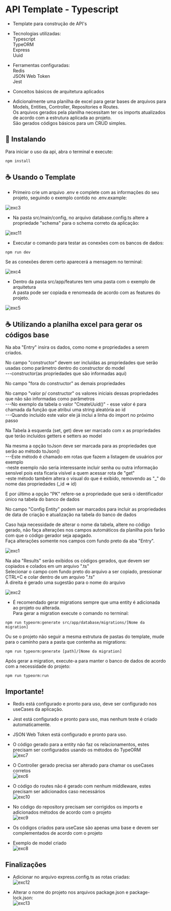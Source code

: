 # API Template - Typescript

- Template para construção de API's<br>

- Tecnologias utilizadas:<br>
  Typescript<br>
  TypeORM<br>
  Express<br>
  Uuid<br>
- Ferramentas configuradas:<br>
  Redis<br>
  JSON Web Token<br>
  Jest<br>
- Conceitos básicos de arquitetura aplicados<br>

- Adicionalmente uma planilha de excel para gerar bases de arquivos para Models, Entities, Controller, Repositories e Routes.<br>
  Os arquivos gerados pela planilha necessitam ter os imports atualizados de acordo com a estrutura aplicada ao projeto.<br>
  São gerados códigos básicos para um CRUD simples.<br>

## 🚀 Instalando

Para iniciar o uso da api, abra o terminal e execute:

```
npm install
```

## ☕ Usando o Template

- Primeiro crie um arquivo .env e complete com as informações do seu projeto, seguindo o exemplo contido no .env.example:<br>

![exc3](https://github.com/Felipe-Bryan/template-api-ts/assets/107513634/b3bb8ae6-74c5-409d-aefc-28d88269b5e1)

- Na pasta src/main/config, no arquivo database.config.ts altere a propriedade "schema" para o schema correto da aplicação:<br>

![exc11](https://github.com/Felipe-Bryan/template-api-ts/assets/107513634/16aa2c23-92b0-4456-9613-cb0c9728a106)

- Executar o comando para testar as conexões com os bancos de dados:<br>

```
npm run dev
```

Se as conexões derem certo aparecerá a mensagem no terminal:<br>

![exc4](https://github.com/Felipe-Bryan/template-api-ts/assets/107513634/139c0b5d-0d45-4218-9497-62734a38d864)

- Dentro da pasta src/app/features tem uma pasta com o exemplo de arquitetura<br>
  A pasta pode ser copiada e renomeada de acordo com as features do projeto.<br>

![exc5](https://github.com/Felipe-Bryan/template-api-ts/assets/107513634/3e41497a-c405-41b5-8bbd-6362d8673713)

## ☕ Utilizando a planilha excel para gerar os códigos base

Na aba "Entry" insira os dados, como nome e propriedades a serem criados.<br>

No campo "constructor" devem ser incluídas as propriedades que serão usadas como parâmetro dentro do constructor do model<br>
---constructor(as propriedades que são informadas aqui)<br>

No campo "fora do constructor" as demais propriedades<br>

No campo "valor p/ constructor" os valores iniciais dessas propriedades que não são informadas como parâmetros<br>
---No exemplo da tabela o valor "CreateUuid()" - esse valor é para chamada da função que atribui uma string aleatória ao id<br>
---Quando incluído este valor ele já inclui a linha do import no próximo passo<br>

Na Tabela à esquerda (set, get) deve ser marcado com x as propriedades que terão incluídos getters e setters ao model<br>

Na mesma a opção toJson deve ser marcada para as propriedades que serão ao método toJson()<br>
---Este método é chamado em rotas que fazem a listagem de usuários por exemplo <br>
-neste exemplo não seria interessante incluir senha ou outra informação sensível pois esta ficaria visível a quem acessar rota de "get"<br>
-este método também altera o visual do que é exibido, removendo as "\_" do nome das propriedades (\_id => id)<br>

E por último a opção "PK" refere-se a propriedade que será o identificador único na tabela do banco de dados<br>

No campo "Config Entity" podem ser marcados para incluir as propriedades de data de criação e atualização na tabela do banco de dados<br>

Caso haja necessidade de alterar o nome da tabela, altere no código gerado, não faça alterações nos campos automáticos da planilha pois farão com que o código gerador seja apagado.<br>
Faça alterações somente nos campos com fundo preto da aba "Entry".

![exc1](https://github.com/Felipe-Bryan/template-api-ts/assets/107513634/a1ce1db3-8875-4066-9a68-fee267c9c697)

Na aba "Results" serão exibidos os códigos gerados, que devem ser copiados e colados em um arquivo ".ts"<br>
Selecionar o campo com fundo preto do arquivo a ser copiado, pressionar CTRL+C e colar dentro de um arquivo ".ts"<br>
À direita é gerado uma sugestão para o nome do arquivo

![exc2](https://github.com/Felipe-Bryan/template-api-ts/assets/107513634/b8d5d596-b8a5-4fe4-89fa-00db67a9898b)

- É recomendado gerar migrations sempre que uma entity é adicionada ao projeto ou alterada.<br>
Para gerar a migration execute o comando no terminal:

```
npm run typeorm:generate src/app/database/migrations/[Nome da migration]
```

Ou se o projeto não seguir a mesma estrutura de pastas do template, mude para o caminho para a pasta que contenha as migrations:<br>

```
npm run typeorm:generate [path]/[Nome da migration]
```

Após gerar a migration, execute-a para manter o banco de dados de acordo com a necessidade do projeto:

```
npm run typeorm:run
```

## Importante!

- Redis está configurado e pronto para uso, deve ser configurado nos useCases da aplicação.
- Jest está configurado e pronto para uso, mas nenhum teste é criado automaticamente.
- JSON Web Token está configurado e pronto para uso.

- O código gerado para a entity não faz os relacionamentos, estes precisam ser configurados usando os métodos do TypeORM<br>
  ![exc7](https://github.com/Felipe-Bryan/template-api-ts/assets/107513634/2208863b-acd0-4ebe-b393-88b2799d5866)

- O Controller gerado precisa ser alterado para chamar os useCases corretos<br>
  ![exc6](https://github.com/Felipe-Bryan/template-api-ts/assets/107513634/e9e158cc-a3b4-454b-9572-f9561a2d6a0e)

- O código do routes não é gerado com nenhum middleware, estes precisam ser adicionados caso necessários<br>
  ![exc10](https://github.com/Felipe-Bryan/template-api-ts/assets/107513634/ad0fc571-f6fb-427d-afc3-15b8521c8484)

- No código do repository precisam ser corrigidos os imports e adicionados métodos de acordo com o projeto<br>
  ![exc9](https://github.com/Felipe-Bryan/template-api-ts/assets/107513634/8140470a-a4ac-43ea-951d-67c0f0a5dc98)

- Os códigos criados para useCase são apenas uma base e devem ser complementados de acordo com o projeto<br>


- Exemplo de model criado<br>
  ![exc8](https://github.com/Felipe-Bryan/template-api-ts/assets/107513634/e6e28e5f-942f-40ee-a1e9-1f28e929332c)
  
## Finalizações

- Adicionar no arquivo express.config.ts as rotas criadas:<br>
![exc12](https://github.com/Felipe-Bryan/template-api-ts/assets/107513634/525702f1-654f-479f-ae5c-fc8dcc314a98)

- Alterar o nome do projeto nos arquivos package.json e package-lock.json:<br>
![exc13](https://github.com/Felipe-Bryan/template-api-ts/assets/107513634/e187b696-585c-49d0-9fdc-620f98dd0706)
